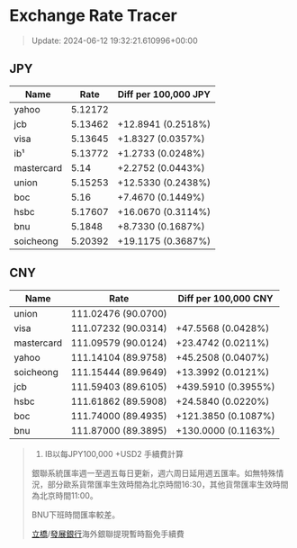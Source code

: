 # Exchange Rate Tracer

> Update: 2024-06-12 19:32:21.610996+00:00

## JPY

| Name       |    Rate | Diff per 100,000 JPY   |
|------------|---------|------------------------|
| yahoo      | 5.12172 |                        |
| jcb        | 5.13462 | +12.8941 (0.2518%)     |
| visa       | 5.13645 | +1.8327 (0.0357%)      |
| ib¹        | 5.13772 | +1.2733 (0.0248%)      |
| mastercard | 5.14    | +2.2752 (0.0443%)      |
| union      | 5.15253 | +12.5330 (0.2438%)     |
| boc        | 5.16    | +7.4670 (0.1449%)      |
| hsbc       | 5.17607 | +16.0670 (0.3114%)     |
| bnu        | 5.1848  | +8.7330 (0.1687%)      |
| soicheong  | 5.20392 | +19.1175 (0.3687%)     |

## CNY

| Name       | Rate                | Diff per 100,000 CNY   |
|------------|---------------------|------------------------|
| union      | 111.02476	(90.0700) |                        |
| visa       | 111.07232	(90.0314) | +47.5568 (0.0428%)     |
| mastercard | 111.09579	(90.0124) | +23.4742 (0.0211%)     |
| yahoo      | 111.14104	(89.9758) | +45.2508 (0.0407%)     |
| soicheong  | 111.15444	(89.9649) | +13.3992 (0.0121%)     |
| jcb        | 111.59403	(89.6105) | +439.5910 (0.3955%)    |
| hsbc       | 111.61862	(89.5908) | +24.5840 (0.0220%)     |
| boc        | 111.74000	(89.4935) | +121.3850 (0.1087%)    |
| bnu        | 111.87000	(89.3895) | +130.0000 (0.1163%)    |


> 1. IB以每JPY100,000 +USD2 手續費計算
>
> 銀聯系統匯率週一至週五每日更新，週六周日延用週五匯率。如無特殊情況，部分歐系貨幣匯率生效時間為北京時間16:30，其他貨幣匯率生效時間為北京時間11:00。
>
> BNU下班時間匯率較差。
>
> [立橋](https://www.wlbank.com.mo/uploads/ueditor/file/20181211/1544536513900230.pdf)/[發展銀行](https://www.mdb.com.mo/Service_Charges_20230728.pdf)海外銀聯提現暫時豁免手續費

